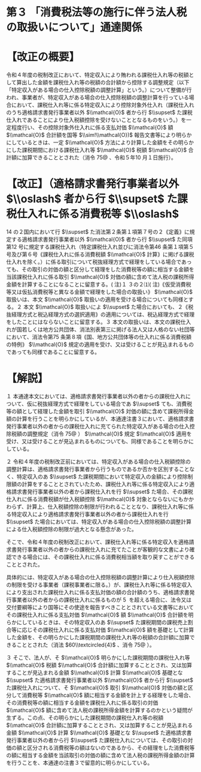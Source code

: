 # 第３ 「消費税法等の施行に伴う法人税の取扱いについて」通達関係

# 【改正の概要】

令和４年度の税制改正において、特定収入により賄われる課税仕入れ等の税額として算出した金額を課税仕入れ等の税額の合計額から控除する調整規定（以下「特定収入がある場合の仕入控除税額の調整計算」という。）について整備が行われ、事業者が、特定収入がある場合の仕入控除税額の調整計算を行っている場合において、課税仕入れ等に係る特定収入により控除対象外仕入れ（課税仕入れのうち適格請求書発行事業者以外 $\\mathcal{O}$ 者から行 $\\supset$ た課税仕入れであることにより仕入税額控除を受けないこととなるものをいう。）を一定程度行い、その控除対象外仕入れに係る支払対価 $\\mathcal{O}$ 額 $\\mathcal{O}$ 合計額を国等 $\\sim!\\mathcal{O})$ 報告文書等により明らかにしているときは、一定 $\\mathcal{O}$ 方法により計算した金額をその明らかにした課税期間における課税仕入れ等 $\\mathcal{O}$ 税額 $\\mathcal{O}$ 合計額に加算できることとされた（消令 $75@$ 、令和５年10 月１日施行）。

# 【改正】（適格請求書発行事業者以外 $\\oslash$ 者から行 $\\supset$ た課税仕入れに係る消費税等 $\\oslash$

14 の２国内において行 $\\supset$ た消法第２条第１項第７号の２｟定義｠に規定する適格請求書発行事業者以外 $\\mathcal{O}$ 者から行 $\\supset$ た同項第12 号に規定する課税仕入れ（特定課税仕入れ並びに消法令第46 条第１項第５号及び第６号｟課税仕入れに係る消費税額 $\\mathcal{O}$ 計算｠に掲げる課税仕入れを除く。）に係る取引について税抜経理方式で経理をしている場合であっても、その取引の対価の額と区分して経理をした消費税等の額に相当する金額を当該課税仕入れに係る取引 $\\mathcal{O}$ 対価の額に含めて法人税の課税所得金額を計算することになることに留意する。( 注)１ ３の２⑴( 注)｟仮受消費税等又は仮払消費税等と異なる金額で経理をした場合の取扱い｠ $\\mathcal{O}$ 取扱いは、本文 $\\mathcal{O}$ 取扱いの適用を受ける場合についても同様とする。２ 本文 $\\mathcal{O}$ 取扱いによ $\\supset$ た場合においても、２｟税抜経理方式と税込経理方式の選択適用｠の適用については、税込経理方式で経理をしたことにはならないことに留意する。３ 本文の取扱いは、本文の課税仕入れが国若しくは地方公共団体、消法別表第三に掲げる法人又は人格のない社団等において、消法令第75 条第８項｟国、地方公共団体等の仕入れに係る消費税額の特例｠ $\\mathcal{O}$ 規定の適用を受け、又は受けることが見込まれるものであっても同様であることに留意する。

# 【解説】

１ 本通達本文においては、適格請求書発行事業者以外の者からの課税仕入れについて、仮に税抜経理方式で経理をしている場合であ $\\supset$ ても、消費税等の額として経理した金額を取引 $\\mathcal{O}$ 対価の額に含めて課税所得金額の計算を行うことを明らかにしているが、本通達注書３において、適格請求書発行事業者以外の者からの課税仕入れに充てられた特定収入がある場合の仕入控除税額の調整規定（消令 $75@$ ） $\\mathcal{O}$ 規定 $\\mathcal{O}$ 適用を受け、又は受けることが見込まれるものについても、同様であることを明らかにしている。

２ 令和４年度の税制改正前においては、特定収入がある場合の仕入税額控除の調整計算は、適格請求書発行事業者から行うものであるか否かを区別することなく、特定収入のあ $\\supset$ た課税期間において特定収入の金額により控除制限額の計算をすることとされていたため、課税仕入れ等に係る特定収入により適格請求書発行事業者以外の者から課税仕入れを行 $\\supset$ た場合、その課税仕入れに係る消費税額が仕入税額控除 $\\mathcal{O}$ 対象とならないにもかかわらず、計算上、仕入税額控除の制限が行われることとなり、課税仕入れ等に係る特定収入により適格請求書発行事業者以外の者から課税仕入れを行 $\\supset$ た場合においては、特定収入がある場合の仕入控除税額の調整計算による仕入税額控除の制限が過大となる懸念があった。

そこで、令和４年度の税制改正において、課税仕入れ等に係る特定収入を適格請求書発行事業者以外の者からの課税仕入れに充てたことが客観的な文書により確認できる場合には、その課税仕入れに係る消費税相当額を取り戻すことができることとされた。

具体的には、特定収入がある場合の仕入控除税額の調整計算により仕入税額控除の制限を受ける事業者（課税事業者に限る。）が、課税仕入れ等に係る特定収入により支出された課税仕入れに係る支払対価の額の合計額のうち、適格請求書発行事業者以外の者からの課税仕入れに係るものが $5~%$ を超える場合に、法令又は交付要綱等により国等にその使途を報告すべきこととされている文書等においてその課税仕入れに係る支払対価 $\\mathcal{O}$ 額 $\\mathcal{O}$ 合計額を明らかにしているときは、その特定収入のあ $\\supset$ た課税期間の課税売上割合等に応じその課税仕入れに係る支払対価 $\\mathcal{O}$ 額を基礎として計算した金額を、その明らかにした課税期間の課税仕入れ等の税額の合計額に加算できることとされた（消法 $60\\textcircled{4}$ 、消令 $75@$ ）。

３ そこで、法人が、そ $\\mathcal{O}$ 明らかにした課税期間の課税仕入れ等 $\\mathcal{O}$ 税額 $\\mathcal{O}$ 合計額に加算することとされ、又は加算することが見込まれる金額 $\\mathcal{O}$ 計算 $\\mathcal{O}$ 基礎とな $\\supset$ た適格請求書発行事業者以外 $\\mathcal{O}$ 者から行 $\\supset$ た課税仕入れについて、そ $\\mathcal{O}$ 取引 $\\mathcal{O}$ 対価の額と区分して消費税等 $\\mathcal{O}$ 額に相当する金額を計上する経理をした場合、その消費税等の額に相当する金額を課税仕入れに係る取引の対価 $\\mathcal{O}$ 額に含めて法人税の課税所得金額を計算するのかという疑問が生ずる。この点、その明らかにした課税期間の課税仕入れ等の税額 $\\mathcal{O}$ 合計額に加算することとされ、又は加算することが見込まれる金額 $\\mathcal{O}$ 計算 $\\mathcal{O}$ 基礎とな $\\supset$ た適格請求書発行事業者以外の者から行 $\\supset$ た課税仕入れについては、その取引の対価の額と区分される消費税等の額はないのであるから、その経理をした消費税等の額に相当する金額を当該取引の対価の額に含めて法人税の課税所得金額の計算を行うことを、本通達の注書３で留意的に明らかにしている。